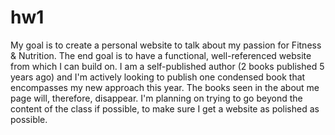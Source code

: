 # hw1
My goal is to create a personal website to talk about my passion for Fitness & Nutrition. The end goal is to have a functional, well-referenced website from which I can build on.
I am a self-published author (2 books published 5 years ago) and I'm actively looking to publish one condensed book that encompasses my new approach this year. The books seen in the about me page will, therefore, disappear.
I'm planning on trying to go beyond the content of the class if possible, to make sure I get a website as polished as possible.
